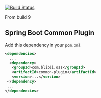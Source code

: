 [![Build Status](https://travis-ci.org/bliblidotcom/common-plugin.svg?branch=master)](https://travis-ci.org/bliblidotcom/common-plugin)

From build 9

Spring Boot Common Plugin
--------------------------

Add this dependency in your ```pom.xml```

```xml
<dependencies>
  ...
  <dependency>
   <groupId>com.blibli.oss</groupId>
   <artifactId>common-plugin</artifactId>
   <version>...</version>
 </dependency>
 ...
</dependencies>
```

